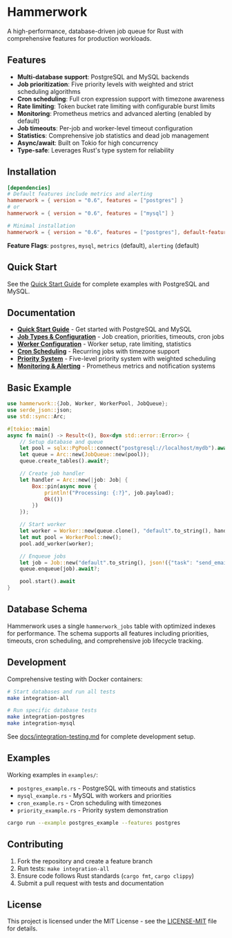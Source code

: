 # Hammerwork

A high-performance, database-driven job queue for Rust with comprehensive features for production workloads.

## Features

- **Multi-database support**: PostgreSQL and MySQL backends
- **Job prioritization**: Five priority levels with weighted and strict scheduling algorithms
- **Cron scheduling**: Full cron expression support with timezone awareness
- **Rate limiting**: Token bucket rate limiting with configurable burst limits
- **Monitoring**: Prometheus metrics and advanced alerting (enabled by default)
- **Job timeouts**: Per-job and worker-level timeout configuration
- **Statistics**: Comprehensive job statistics and dead job management
- **Async/await**: Built on Tokio for high concurrency
- **Type-safe**: Leverages Rust's type system for reliability

## Installation

```toml
[dependencies]
# Default features include metrics and alerting
hammerwork = { version = "0.6", features = ["postgres"] }
# or
hammerwork = { version = "0.6", features = ["mysql"] }

# Minimal installation
hammerwork = { version = "0.6", features = ["postgres"], default-features = false }
```

**Feature Flags**: `postgres`, `mysql`, `metrics` (default), `alerting` (default)

## Quick Start

See the [Quick Start Guide](docs/quick-start.md) for complete examples with PostgreSQL and MySQL.

## Documentation

- **[Quick Start Guide](docs/quick-start.md)** - Get started with PostgreSQL and MySQL
- **[Job Types & Configuration](docs/job-types.md)** - Job creation, priorities, timeouts, cron jobs
- **[Worker Configuration](docs/worker-configuration.md)** - Worker setup, rate limiting, statistics
- **[Cron Scheduling](docs/cron-scheduling.md)** - Recurring jobs with timezone support  
- **[Priority System](docs/priority-system.md)** - Five-level priority system with weighted scheduling
- **[Monitoring & Alerting](docs/monitoring.md)** - Prometheus metrics and notification systems

## Basic Example

```rust
use hammerwork::{Job, Worker, WorkerPool, JobQueue};
use serde_json::json;
use std::sync::Arc;

#[tokio::main]
async fn main() -> Result<(), Box<dyn std::error::Error>> {
    // Setup database and queue
    let pool = sqlx::PgPool::connect("postgresql://localhost/mydb").await?;
    let queue = Arc::new(JobQueue::new(pool));
    queue.create_tables().await?;

    // Create job handler
    let handler = Arc::new(|job: Job| {
        Box::pin(async move {
            println!("Processing: {:?}", job.payload);
            Ok(())
        })
    });

    // Start worker
    let worker = Worker::new(queue.clone(), "default".to_string(), handler);
    let mut pool = WorkerPool::new();
    pool.add_worker(worker);

    // Enqueue jobs
    let job = Job::new("default".to_string(), json!({"task": "send_email"}));
    queue.enqueue(job).await?;

    pool.start().await
}
```





## Database Schema

Hammerwork uses a single `hammerwork_jobs` table with optimized indexes for performance. The schema supports all features including priorities, timeouts, cron scheduling, and comprehensive job lifecycle tracking.

## Development

Comprehensive testing with Docker containers:

```bash
# Start databases and run all tests
make integration-all

# Run specific database tests
make integration-postgres
make integration-mysql
```

See [docs/integration-testing.md](docs/integration-testing.md) for complete development setup.

## Examples

Working examples in `examples/`:
- `postgres_example.rs` - PostgreSQL with timeouts and statistics
- `mysql_example.rs` - MySQL with workers and priorities
- `cron_example.rs` - Cron scheduling with timezones
- `priority_example.rs` - Priority system demonstration

```bash
cargo run --example postgres_example --features postgres
```

## Contributing

1. Fork the repository and create a feature branch
2. Run tests: `make integration-all`
3. Ensure code follows Rust standards (`cargo fmt`, `cargo clippy`)
4. Submit a pull request with tests and documentation

## License

This project is licensed under the MIT License - see the [LICENSE-MIT](LICENSE-MIT) file for details.